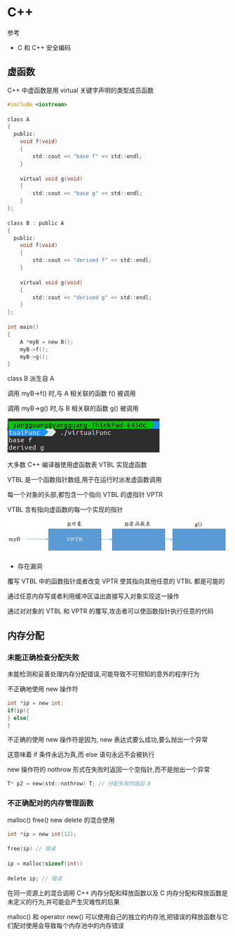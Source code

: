 # C++

参考

* C 和 C++ 安全编码

## 虚函数

C++ 中虚函数是用 virtual 关键字声明的类型成员函数

```C
#include <iostream>

class A
{
  public:
    void f(void)
    {
        std::cout << "base f" << std::endl;
    }

    virtual void g(void)
    {
        std::cout << "base g" << std::endl;
    }
};

class B : public A
{
  public:
    void f(void)
    {
        std::cout << "derived f" << std::endl;
    }

    virtual void g(void)
    {
        std::cout << "derived g" << std::endl;
    }
};

int main()
{
    A *myB = new B();
    myB->f();
    myB->g();
}
```

class B 派生自 A

调用 myB->f() 时,与 A 相关联的函数 f() 被调用

调用 myB->g() 时,与 B 相关联的函数 g() 被调用

![virtual_func_result](../pictures/C++/virtual_func/virtual_func_result.png)

大多数 C++ 编译器使用虚函数表 VTBL 实现虚函数

VTBL 是一个函数指针数组,用于在运行时派发虚函数调用

每一个对象的头部,都包含一个指向 VTBL 的虚指针 VPTR

VTBL 含有指向虚函数的每一个实现的指针

![virtual_func_struct](../pictures/C++/virtual_func/virtual_func_struct.png)

* 存在漏洞

覆写 VTBL 中的函数指针或者改变 VPTR 使其指向其他任意的 VTBL 都是可能的

通过任意内存写或者利用缓冲区溢出直接写入对象实现这一操作

通过对对象的 VTBL 和 VPTR 的覆写,攻击者可以使函数指针执行任意的代码

## 内存分配

### 未能正确检查分配失败

未能检测和妥善处理内存分配错误,可能导致不可预知的意外的程序行为

不正确地使用 new 操作符

```C
int *ip = new int;
if(ip){
} else{
}
```

不正确的使用 new 操作符是因为, new 表达式要么成功,要么抛出一个异常

这意味着 if 条件永远为真,而 else 语句永远不会被执行

new 操作符的 nothrow 形式在失败时返回一个空指针,而不是抛出一个异常

```C
T* p2 = new(std::nothrow) T; // 分配失败时返回 0
```

### 不正确配对的内存管理函数

malloc() free() new delete 的混合使用

```C
int *ip = new int(12);

free(ip) // 错误

ip = malloc(sizeof(int))

delete ip; // 错误
```

在同一资源上的混合调用 C++ 内存分配和释放函数以及 C 内存分配和释放函数是未定义的行为,并可能会产生灾难性的后果

malloc() 和 operator new() 可以使用自己的独立的内存池,把错误的释放函数与它们配对使用会导致每个内存池中的内存错误